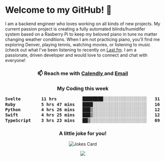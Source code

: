 <h1> Welcome to my GitHub! 👋 </h1>


  I am a backend engineer who loves working on all kinds of new projects. My current passion project is creating a fully automated blinds/humidifer system based on a Rasberry Pi to keep my beloved piano in tune no matter changing weather conditions. When I am not practicing piano, you'll find me exploring Denver, playing tennis, watching movies, or listening to music (check out what I've been listening to recently on [Last.fm](https://www.last.fm/user/mballa000). I am a passionate, driven developer and would love to connect and chat with everyone!

<h3 align = "center"> 📫 Reach me with <a href = "https://calendly.com/msbrandt00/30min"> Calendly </a> and <a href="mailto:msbrandt00@gmail.com">Email</a> 
 </h3>


 
<div align = "center"
[![Anurag's GitHub stats](https://github-readme-stats.vercel.app/api?username=mbrandt00)](https://github.com/anuraghazra/github-readme-stats)
          </div>
<h3 align="center">
  My Coding this week
<!--START_SECTION:waka-->

```txt
Svelte        11 hrs          ████████░░░░░░░░░░░░░░░░░   31.57 %
Ruby          5 hrs 47 mins   ████░░░░░░░░░░░░░░░░░░░░░   16.60 %
Python        4 hrs 26 mins   ███▒░░░░░░░░░░░░░░░░░░░░░   12.76 %
Swift         4 hrs 25 mins   ███▒░░░░░░░░░░░░░░░░░░░░░   12.70 %
TypeScript    3 hrs 23 mins   ██▒░░░░░░░░░░░░░░░░░░░░░░   09.72 %
```

<!--END_SECTION:waka-->

### A little joke for you!

![Jokes Card](https://readme-jokes.vercel.app/api?hideBorder)

<a href="https://www.linkedin.com/in/mbrandt00/"><img src="https://img.shields.io/badge/linkedin-%230077B5.svg?&style=for-the-badge&logo=linkedin&logoColor=white" /></a>
